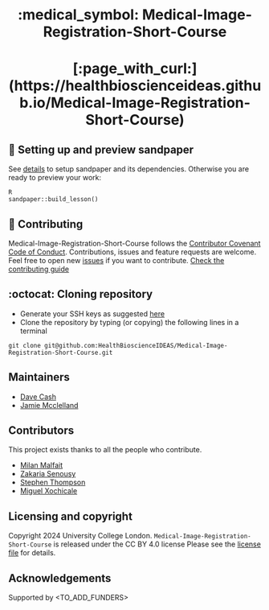 <div style="text-align: center;" align="center">
  <h1> :medical_symbol:  Medical-Image-Registration-Short-Course </h1>
  <h1> [:page_with_curl:](https://healthbioscienceideas.github.io/Medical-Image-Registration-Short-Course) </h1>
</div>

## :nut_and_bolt: Setting up and preview sandpaper 
See [details](_setting_up) to setup sandpaper and its dependencies. Otherwise you are ready to preview your work:
```
R
sandpaper::build_lesson()
```

## 🤝 Contributing
Medical-Image-Registration-Short-Course follows the [Contributor Covenant Code of Conduct](.github/CODE_OF_CONDUCT.md).
Contributions, issues and feature requests are welcome.
Feel free to open new [issues](https://github.com/HealthBioscienceIDEAS/Medical-Image-Registration-Short-Course/issues) if you want to contribute. 
[Check the contributing guide](CONTRIBUTING.md)

## :octocat: Cloning repository
* Generate your SSH keys as suggested [here](https://docs.github.com/en/github/authenticating-to-github/generating-a-new-ssh-key-and-adding-it-to-the-ssh-agent)
* Clone the repository by typing (or copying) the following lines in a terminal
```
git clone git@github.com:HealthBioscienceIDEAS/Medical-Image-Registration-Short-Course.git
```

## Maintainers
* [Dave Cash](https://github.com/davecash75)
* [Jamie Mcclelland](https://github.com/jamie-mcclelland)

## Contributors
This project exists thanks to all the people who contribute.
* [Milan Malfait](https://github.com/milanmlft)
* [Zakaria Senousy](https://github.com/zsenousy)
* [Stephen Thompson](https://github.com/thompson318)
* [Miguel Xochicale](https://github.com/mxochicale)

## Licensing and copyright
Copyright 2024 University College London.
`Medical-Image-Registration-Short-Course` is released under the  CC BY 4.0 license
Please see the [license file](LICENSE.md) for details.

## Acknowledgements
Supported by <TO_ADD_FUNDERS>
